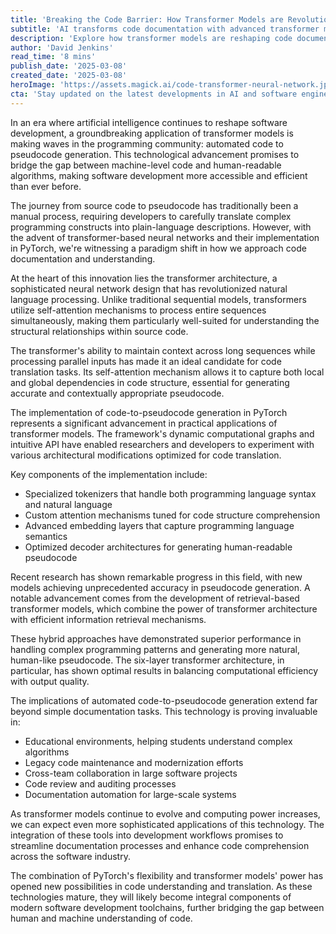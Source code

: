 ```yaml
---
title: 'Breaking the Code Barrier: How Transformer Models are Revolutionizing Code to Pseudocode Generation'
subtitle: 'AI transforms code documentation with advanced transformer models'
description: 'Explore how transformer models are reshaping code documentation and comprehension through automated code-to-pseudocode generation. Discover how PyTorch implementation and neural networks are making software development more accessible and efficient, bridging the gap between machine-level code and human-readable algorithms.'
author: 'David Jenkins'
read_time: '8 mins'
publish_date: '2025-03-08'
created_date: '2025-03-08'
heroImage: 'https://assets.magick.ai/code-transformer-neural-network.jpg'
cta: 'Stay updated on the latest developments in AI and software engineering by following us on LinkedIn. Join our community of tech enthusiasts and be the first to learn about groundbreaking innovations in transformer models and code generation technology!'
---
```


In an era where artificial intelligence continues to reshape software development, a groundbreaking application of transformer models is making waves in the programming community: automated code to pseudocode generation. This technological advancement promises to bridge the gap between machine-level code and human-readable algorithms, making software development more accessible and efficient than ever before.

The journey from source code to pseudocode has traditionally been a manual process, requiring developers to carefully translate complex programming constructs into plain-language descriptions. However, with the advent of transformer-based neural networks and their implementation in PyTorch, we're witnessing a paradigm shift in how we approach code documentation and understanding.

At the heart of this innovation lies the transformer architecture, a sophisticated neural network design that has revolutionized natural language processing. Unlike traditional sequential models, transformers utilize self-attention mechanisms to process entire sequences simultaneously, making them particularly well-suited for understanding the structural relationships within source code.

The transformer's ability to maintain context across long sequences while processing parallel inputs has made it an ideal candidate for code translation tasks. Its self-attention mechanism allows it to capture both local and global dependencies in code structure, essential for generating accurate and contextually appropriate pseudocode.

The implementation of code-to-pseudocode generation in PyTorch represents a significant advancement in practical applications of transformer models. The framework's dynamic computational graphs and intuitive API have enabled researchers and developers to experiment with various architectural modifications optimized for code translation.

Key components of the implementation include:
- Specialized tokenizers that handle both programming language syntax and natural language
- Custom attention mechanisms tuned for code structure comprehension
- Advanced embedding layers that capture programming language semantics
- Optimized decoder architectures for generating human-readable pseudocode

Recent research has shown remarkable progress in this field, with new models achieving unprecedented accuracy in pseudocode generation. A notable advancement comes from the development of retrieval-based transformer models, which combine the power of transformer architecture with efficient information retrieval mechanisms.

These hybrid approaches have demonstrated superior performance in handling complex programming patterns and generating more natural, human-like pseudocode. The six-layer transformer architecture, in particular, has shown optimal results in balancing computational efficiency with output quality.

The implications of automated code-to-pseudocode generation extend far beyond simple documentation tasks. This technology is proving invaluable in:
- Educational environments, helping students understand complex algorithms
- Legacy code maintenance and modernization efforts
- Cross-team collaboration in large software projects
- Code review and auditing processes
- Documentation automation for large-scale systems

As transformer models continue to evolve and computing power increases, we can expect even more sophisticated applications of this technology. The integration of these tools into development workflows promises to streamline documentation processes and enhance code comprehension across the software industry.

The combination of PyTorch's flexibility and transformer models' power has opened new possibilities in code understanding and translation. As these technologies mature, they will likely become integral components of modern software development toolchains, further bridging the gap between human and machine understanding of code.